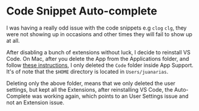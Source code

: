 # Code Snippet Auto-complete
I was having a really odd issue with the code snippets e.g `clog` `clg`, they were not showing up in occasions and other times they will fail to show up at all.

After disabling a bunch of extensions without luck, I decide to reinstall VS Code. On Mac, after you delete the App from the Applications folder, and follow [these instructions](https://code.visualstudio.com/docs/setup/uninstall), I only deleted the `Code` folder inside App Support. It's of note that the `$HOME` directory is located in `Users/juanarias`.

Deleting only the above folder, means that we only deleted the user settings, but kept all the Extensions, after reinstalling VS Code, the Auto-Complete was working again, which points to an User Settings issue and not an Extension issue.